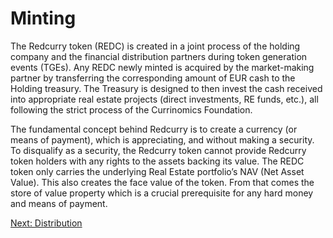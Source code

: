 # Minting
The Redcurry token (REDC) is created in a joint process of the holding company and the financial distribution partners during token generation events (TGEs). Any REDC newly minted is acquired by the market-making partner by transferring the corresponding amount of EUR cash to the Holding treasury. The Treasury is designed to then invest the cash received into appropriate real estate projects (direct investments, RE funds, etc.), all following the strict process of the Currinomics Foundation.
 
<!-- During turbulent market conditions where REDC price rises above NAV, the Redcurry mint is opened and new REDC may be minted solely at NAV, enabling arbitrage opportunities for the market participant.
 
Any minting of a new Redcurry token is triggered by a Euro or Euro stablecoin payment to the Holding. As the minting of new REDC can only occur at the current NAV. -->
 
The fundamental concept behind Redcurry is to create a currency (or means of payment), which is appreciating, and without making a security. To disqualify as a security, the Redcurry token cannot provide Redcurry token holders with any rights to the assets backing its value. The REDC token only carries the underlying Real Estate portfolio’s NAV (Net Asset Value). This also creates the face value of the token. From that comes the store of value property which is a crucial prerequisite for any hard money and means of payment.

[Next: Distribution](minting/distribution.md)

